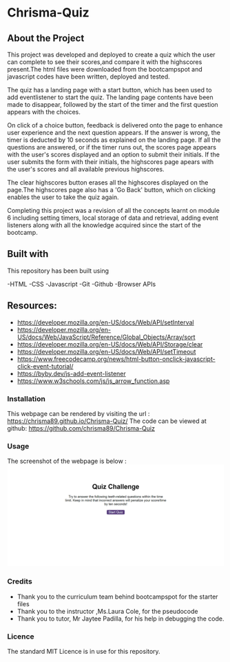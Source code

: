 # Chrisma-Quiz

## About the Project

This project was developed and deployed to create a quiz which the user can complete to see their scores,and compare it with the highscores present.The html files were downloaded from the bootcampspot and javascript codes have been written, deployed and tested. 

The quiz has a landing page with a start button, which has been used to add eventlistener to start the quiz. The landing page contents have been made to disappear, followed by the start of the timer and the first question appears with the choices.

On click of a choice button, feedback is delivered onto the page to enhance user experience and the next question appears. If the answer is wrong, the timer is deducted by 10 seconds as explained on the landing page. If all the questions are answered, or if the timer runs out, the scores page appears with the user's scores displayed and an option to submit their initials. If the user submits the form with their initials, the highscores page apears with the user's scores and all available previous highscores.

The clear highscores button erases all the highscores displayed on the page.The highscores page also has a 'Go Back' button, which on clicking enables the user to take the quiz again.

Completing this project was a revision of all the concepts learnt on module 6 including setting timers, local storage of data and retrieval, adding event listeners along with all the knowledge acquired since the start of the bootcamp.

## Built with

This repository has been built using 

-HTML
-CSS 
-Javascript
-Git 
-Github 
-Browser APIs 

## Resources:
- https://developer.mozilla.org/en-US/docs/Web/API/setInterval
- https://developer.mozilla.org/en-US/docs/Web/JavaScript/Reference/Global_Objects/Array/sort
- https://developer.mozilla.org/en-US/docs/Web/API/Storage/clear
- https://developer.mozilla.org/en-US/docs/Web/API/setTimeout
- https://www.freecodecamp.org/news/html-button-onclick-javascript-click-event-tutorial/
- https://byby.dev/js-add-event-listener
- https://www.w3schools.com/js/js_arrow_function.asp



### Installation

This webpage can be rendered by visiting the url : https://chrisma89.github.io/Chrisma-Quiz/
The code can be viewed at github: https://github.com/chrisma89/Chrisma-Quiz

### Usage


The screenshot of the webpage is below : ![webpagescreenshot](./images/Webpage%20screenshot.png)

### Credits
- Thank you to the curriculum team behind bootcampspot for the starter files
- Thank you to the instructor ,Ms.Laura Cole, for the pseudocode
- Thank you to tutor, Mr Jaytee Padilla, for his help in debugging the code.




### Licence
The standard MIT Licence is in use for this repository.

